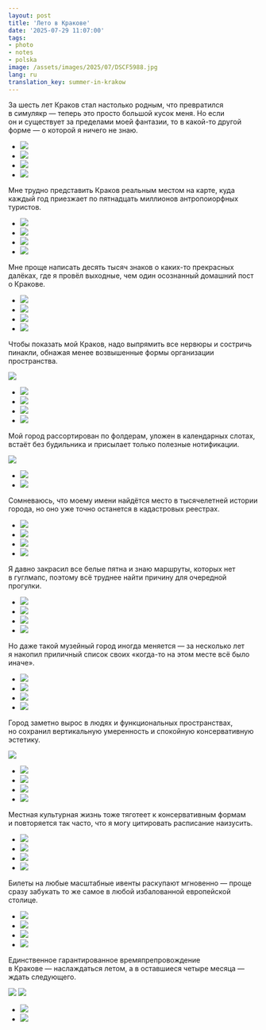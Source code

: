 ```yaml
---
layout: post
title: 'Лето в Кракове'
date: '2025-07-29 11:07:00'
tags:
- photo
- notes
- polska
image: /assets/images/2025/07/DSCF5988.jpg
lang: ru
translation_key: summer-in-krakow
---
```


За шесть лет Краков стал настолько родным, что превратился в симулякр — теперь это просто большой кусок меня. Но если он и существует за пределами моей фантазии, то в какой-то другой форме — о которой я ничего не знаю.

- ![](/assets/images/2025/07/DSCF5555.jpg)
- ![](/assets/images/2025/07/DSCF5549.jpg)
- ![](/assets/images/2025/07/DSCF7826.jpg)
- ![](/assets/images/2025/07/DSCF7824.jpg)

Мне трудно представить Краков реальным местом на карте, куда каждый год приезжает по пятнадцать миллионов антропоиорфных туристов.

- ![](/assets/images/2025/07/DSCF5695.jpg)
- ![](/assets/images/2025/07/DSCF5703.jpg)
- ![](/assets/images/2025/07/DSCF5729.jpg)
- ![](/assets/images/2025/07/DSCF6102.jpg)

Мне проще написать десять тысяч знаков о каких-то прекрасных далёках, где я провёл выходные, чем один осознанный домашний пост о Кракове.

- ![](/assets/images/2025/07/DSCF5768.jpg)
- ![](/assets/images/2025/07/DSCF5796.jpg)
- ![](/assets/images/2025/07/DSCF7870.jpg)
- ![](/assets/images/2025/07/DSCF7878.jpg)

Чтобы показать мой Краков, надо выпрямить все нервюры и состричь пинакли, обнажая менее возвышенные формы организации пространства.

![](/assets/images/2025/07/DSCF7910.jpg)
- ![](/assets/images/2025/07/DSCF7894.jpg)
- ![](/assets/images/2025/07/DSCF7899.jpg)
- ![](/assets/images/2025/07/DSCF8056.jpg)
- ![](/assets/images/2025/07/DSCF5903.jpg)

Мой город рассортирован по фолдерам, уложен в календарных слотах, встаёт без будильника и присылает только полезные нотификации.

![](/assets/images/2025/07/DSCF8011.jpg)
- ![](/assets/images/2025/07/DSCF8016.jpg)
- ![](/assets/images/2025/07/DSCF6144.jpg)

Сомневаюсь, что моему имени найдётся место в тысячелетней истории города, но оно уже точно останется в кадастровых реестрах.

- ![](/assets/images/2025/07/DSCF7696.jpg)
- ![](/assets/images/2025/07/DSCF7813.jpg)
- ![](/assets/images/2025/07/DSCF7938.jpg)
- ![](/assets/images/2025/07/DSCF5908.jpg)

Я давно закрасил все белые пятна и знаю маршруты, которых нет в гуглмапс, поэтому всё труднее найти причину для очередной прогулки.

- ![](/assets/images/2025/07/DSCF6063.jpg)
- ![](/assets/images/2025/07/DSCF6064.jpg)
- ![](/assets/images/2025/07/DSCF6071.jpg)
- ![](/assets/images/2025/07/DSCF6073.jpg)

Но даже такой музейный город иногда меняется — за несколько лет я накопил приличный список своих «когда-то на этом месте всё было иначе».

- ![](/assets/images/2025/07/DSCF8106.jpg)
- ![](/assets/images/2025/07/DSCF5577.jpg)
- ![](/assets/images/2025/07/DSCF5656.jpg)
- ![](/assets/images/2025/07/DSCF5669.jpg)

Город заметно вырос в людях и функциональных пространствах, но сохранил вертикальную умеренность и спокойную консервативную эстетику.

![](/assets/images/2025/07/DSCF7712.jpg)
- ![](/assets/images/2025/07/DSCF7770.jpg)
- ![](/assets/images/2025/07/DSCF6051.jpg)
- ![](/assets/images/2025/07/DSCF7921.jpg)
- ![](/assets/images/2025/07/DSCF7929.jpg)

Местная культурная жизнь тоже тяготеет к консервативным формам и повторяется так часто, что я могу цитировать расписание наизусить.

- ![](/assets/images/2025/07/DSCF5957.jpg)
- ![](/assets/images/2025/07/DSCF5935.jpg)
- ![](/assets/images/2025/07/DSCF6024.jpg)
- ![](/assets/images/2025/07/DSCF6035.jpg)

Билеты на любые масштабные ивенты раскупают мгновенно — проще сразу забукать то же самое в любой избалованной европейской столице.

- ![](/assets/images/2025/07/DSCF5864.jpg)
- ![](/assets/images/2025/07/DSCF5875.jpg)
- ![](/assets/images/2025/07/DSCF6017.jpg)
- ![](/assets/images/2025/07/DSCF5919.jpg)

Единственное гарантированное времяпрепровождение в Кракове — наслаждаться летом, а в оставшиеся четыре месяца — ждать следующего.

![](/assets/images/2025/07/DSCF5988.jpg)
![](/assets/images/2025/07/DSCF7956.jpg)
- ![](/assets/images/2025/07/DSCF7964.jpg)
- ![](/assets/images/2025/07/DSCF7752.jpg)